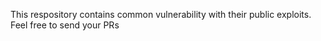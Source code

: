 This respository contains common vulnerability with their public exploits. Feel free to send your PRs
